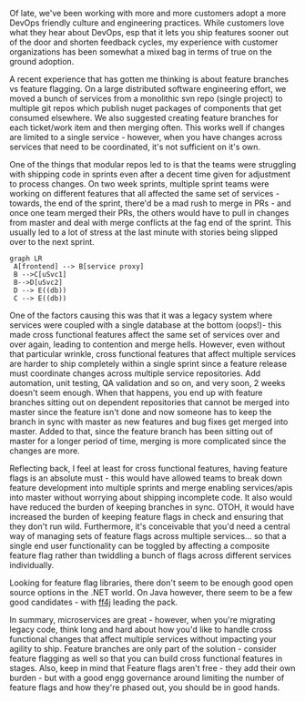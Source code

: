 <!--
PostId: 403654636707498568
Title    : Feature branches vs feature flags
Labels   : devops, microservices
Format	 : markdown
Published: true
filters: mermaid-filter.cmd
-->
Of late, we've been working with more and more customers adopt a more DevOps friendly culture and engineering practices.
While customers love what they hear about DevOps, esp that it lets you ship features sooner out of the door and shorten
feedback cycles, my experience with customer organizations has been somewhat a mixed bag in terms of true on the ground adoption.

A recent experience that has gotten me thinking is about feature branches vs feature flagging. On a large distributed
software engineering effort, we moved a bunch of services from a monolithic svn repo (single project) to multiple git
repos which publish nuget packages of components that get consumed elsewhere. We also suggested creating feature branches
for each ticket/work item and then merging often. This works well if changes are limited to a single service - however,
when you have changes across services that need to be coordinated, it's not sufficient on it's own.

One of the things that modular repos led to is that the teams were struggling with shipping code in sprints even after a decent time given for adjustment to process changes. On two week sprints, multiple sprint teams were working on different features that
all affected the same set of services - towards, the end of the sprint, there'd be a mad rush to merge in PRs -
and once one team merged their PRs, the others would have to pull in changes from master and deal with merge conflicts
at the fag end of the sprint. This usually led to a lot of stress at the last minute with stories being slipped
over to the next sprint.

```mermaid
graph LR
 A[frontend] --> B[service proxy]
 B -->C[uSvc1]
 B-->D[uSvc2]
 D --> E((db))
 C --> E((db))
```

One of the factors causing this was that it was a legacy system where services were coupled with a single database at the
bottom (oops!)- this made cross functional features affect the same set of services over and over again, leading to contention
and merge hells. However, even without that particular wrinkle, cross functional features that affect multiple services
are harder to ship completely within a single sprint since a feature release must coordinate changes across multiple service
repositories. Add automation, unit testing, QA validation and so on, and very soon, 2 weeks doesn't seem enough.
When that happens, you end up with feature branches sitting out on dependent repositories that cannot be
merged into master since the feature isn't done and now someone has to keep the branch in sync with master as new features
and bug fixes get merged into master. Added to that, since the feature branch has been sitting out of master for a longer
period of time, merging is more complicated since the changes are more.

Reflecting back, I feel at least for cross functional features, having feature flags is an absolute must - this would
have allowed teams to break down feature development into multiple sprints and merge enabling services/apis into master
without worrying about shipping incomplete code. It also would have reduced the burden of keeping branches in sync. OTOH,
it would have increased the burden of keeping feature flags in check and ensuring that they don't run wild. Furthermore,
it's conceivable that you'd need a central way of managing sets of feature flags across multiple services... so that a single
end user functionality can be toggled by affecting a composite feature flag rather than twiddling a bunch of flags across
different services individually.

Looking for feature flag libraries, there don't seem to be enough good open source options in the .NET world. On Java
however, there seem to be a few good candidates - with  [ff4j](http://ff4j.org/) leading the pack.

In summary, microservices are great - however, when you're migrating legacy code, think long and hard about how you'd like
to handle cross functional changes that affect multiple services without impacting your agility to ship. Feature branches
are only part of the solution - consider feature flagging as well so that you can build cross functional features in stages.
Also, keep in mind that Feature flags aren't free - they add their own burden - but with a good engg governance around
limiting the number of feature flags and how they're phased out, you should be in good hands.



